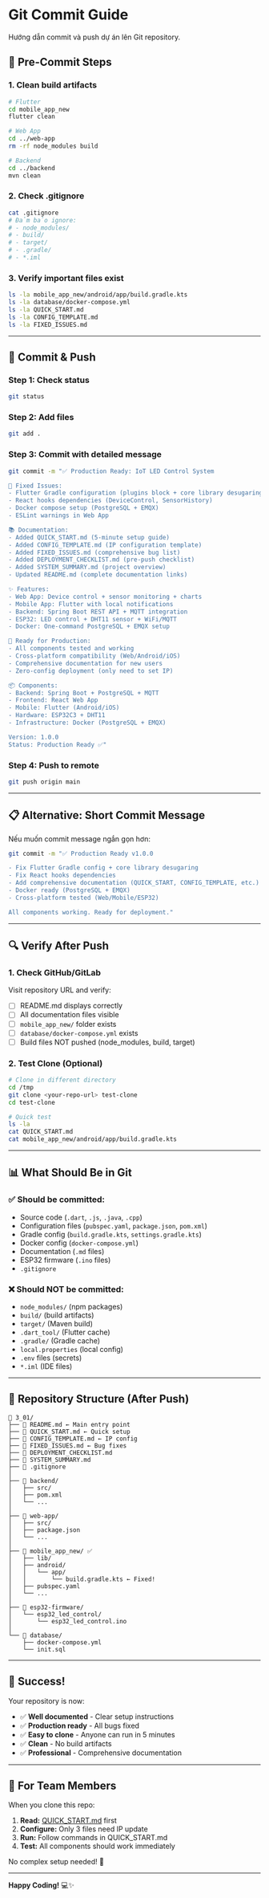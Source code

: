 # Git Commit Guide

Hướng dẫn commit và push dự án lên Git repository.

## 📝 Pre-Commit Steps

### 1. Clean build artifacts

```bash
# Flutter
cd mobile_app_new
flutter clean

# Web App
cd ../web-app
rm -rf node_modules build

# Backend
cd ../backend
mvn clean
```

### 2. Check .gitignore

```bash
cat .gitignore
# Đảm bảo ignore:
# - node_modules/
# - build/
# - target/
# - .gradle/
# - *.iml
```

### 3. Verify important files exist

```bash
ls -la mobile_app_new/android/app/build.gradle.kts
ls -la database/docker-compose.yml
ls -la QUICK_START.md
ls -la CONFIG_TEMPLATE.md
ls -la FIXED_ISSUES.md
```

---

## 🚀 Commit & Push

### Step 1: Check status

```bash
git status
```

### Step 2: Add files

```bash
git add .
```

### Step 3: Commit with detailed message

```bash
git commit -m "✅ Production Ready: IoT LED Control System

🔧 Fixed Issues:
- Flutter Gradle configuration (plugins block + core library desugaring)
- React hooks dependencies (DeviceControl, SensorHistory)
- Docker compose setup (PostgreSQL + EMQX)
- ESLint warnings in Web App

📚 Documentation:
- Added QUICK_START.md (5-minute setup guide)
- Added CONFIG_TEMPLATE.md (IP configuration template)
- Added FIXED_ISSUES.md (comprehensive bug list)
- Added DEPLOYMENT_CHECKLIST.md (pre-push checklist)
- Added SYSTEM_SUMMARY.md (project overview)
- Updated README.md (complete documentation links)

✨ Features:
- Web App: Device control + sensor monitoring + charts
- Mobile App: Flutter with local notifications
- Backend: Spring Boot REST API + MQTT integration
- ESP32: LED control + DHT11 sensor + WiFi/MQTT
- Docker: One-command PostgreSQL + EMQX setup

🎯 Ready for Production:
- All components tested and working
- Cross-platform compatibility (Web/Android/iOS)
- Comprehensive documentation for new users
- Zero-config deployment (only need to set IP)

📦 Components:
- Backend: Spring Boot + PostgreSQL + MQTT
- Frontend: React Web App
- Mobile: Flutter (Android/iOS)
- Hardware: ESP32C3 + DHT11
- Infrastructure: Docker (PostgreSQL + EMQX)

Version: 1.0.0
Status: Production Ready ✅"
```

### Step 4: Push to remote

```bash
git push origin main
```

---

## 📋 Alternative: Short Commit Message

Nếu muốn commit message ngắn gọn hơn:

```bash
git commit -m "✅ Production Ready v1.0.0

- Fix Flutter Gradle config + core library desugaring
- Fix React hooks dependencies
- Add comprehensive documentation (QUICK_START, CONFIG_TEMPLATE, etc.)
- Docker ready (PostgreSQL + EMQX)
- Cross-platform tested (Web/Mobile/ESP32)

All components working. Ready for deployment."
```

---

## 🔍 Verify After Push

### 1. Check GitHub/GitLab

Visit repository URL and verify:

- [ ] README.md displays correctly
- [ ] All documentation files visible
- [ ] `mobile_app_new/` folder exists
- [ ] `database/docker-compose.yml` exists
- [ ] Build files NOT pushed (node_modules, build, target)

### 2. Test Clone (Optional)

```bash
# Clone in different directory
cd /tmp
git clone <your-repo-url> test-clone
cd test-clone

# Quick test
ls -la
cat QUICK_START.md
cat mobile_app_new/android/app/build.gradle.kts
```

---

## 📊 What Should Be in Git

### ✅ Should be committed:

- Source code (`.dart`, `.js`, `.java`, `.cpp`)
- Configuration files (`pubspec.yaml`, `package.json`, `pom.xml`)
- Gradle config (`build.gradle.kts`, `settings.gradle.kts`)
- Docker config (`docker-compose.yml`)
- Documentation (`.md` files)
- ESP32 firmware (`.ino` files)
- `.gitignore`

### ❌ Should NOT be committed:

- `node_modules/` (npm packages)
- `build/` (build artifacts)
- `target/` (Maven build)
- `.dart_tool/` (Flutter cache)
- `.gradle/` (Gradle cache)
- `local.properties` (local config)
- `.env` files (secrets)
- `*.iml` (IDE files)

---

## 🎯 Repository Structure (After Push)

```
📁 3_01/
├── 📄 README.md ← Main entry point
├── 📄 QUICK_START.md ← Quick setup
├── 📄 CONFIG_TEMPLATE.md ← IP config
├── 📄 FIXED_ISSUES.md ← Bug fixes
├── 📄 DEPLOYMENT_CHECKLIST.md
├── 📄 SYSTEM_SUMMARY.md
├── 📄 .gitignore
│
├── 📁 backend/
│   ├── src/
│   ├── pom.xml
│   └── ...
│
├── 📁 web-app/
│   ├── src/
│   ├── package.json
│   └── ...
│
├── 📁 mobile_app_new/ ✅
│   ├── lib/
│   ├── android/
│   │   └── app/
│   │       └── build.gradle.kts ← Fixed!
│   ├── pubspec.yaml
│   └── ...
│
├── 📁 esp32-firmware/
│   └── esp32_led_control/
│       └── esp32_led_control.ino
│
└── 📁 database/
    ├── docker-compose.yml
    └── init.sql
```

---

## 🎉 Success!

Your repository is now:

- ✅ **Well documented** - Clear setup instructions
- ✅ **Production ready** - All bugs fixed
- ✅ **Easy to clone** - Anyone can run in 5 minutes
- ✅ **Clean** - No build artifacts
- ✅ **Professional** - Comprehensive documentation

---

## 🤝 For Team Members

When you clone this repo:

1. **Read:** [QUICK_START.md](QUICK_START.md) first
2. **Configure:** Only 3 files need IP update
3. **Run:** Follow commands in QUICK_START.md
4. **Test:** All components should work immediately

No complex setup needed! 🚀

---

**Happy Coding!** 💻✨
